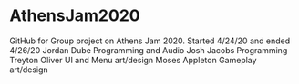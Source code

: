 # AthensJam2020
GitHub for Group project on Athens Jam 2020. 
Started 4/24/20 and ended 4/26/20
Jordan Dube Programming and Audio
Josh Jacobs Programming
Treyton Oliver UI and Menu art/design
Moses Appleton Gameplay art/design
